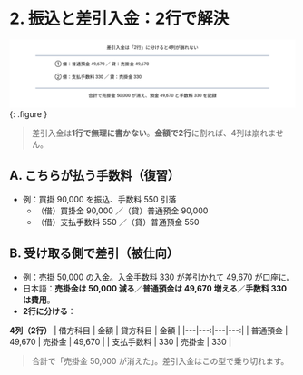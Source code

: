 # 2. 振込と差引入金：2行で解決

![差引入金の4列の書き方](../assets/img/ch05/net_receipt.svg){: .figure }

> 差引入金は<strong>1行で無理に書かない</strong>。<strong>金額で2行</strong>に割れば、4列は崩れません。

## A. こちらが払う手数料（復習）

- 例：買掛 90,000 を振込、手数料 550 引落
  - （借）買掛金 90,000 ／（貸）普通預金 90,000
  - （借）支払手数料 550 ／（貸）普通預金 550

## B. 受け取る側で差引（被仕向）

- 例：売掛 50,000 の入金。入金手数料 330 が差引かれて 49,670 が口座に。
- 日本語：**売掛金は 50,000 減る**／**普通預金は 49,670 増える**／**手数料 330 は費用**。
- **2行に分ける**：

**4列（2行）**
| 借方科目 | 金額 | 貸方科目 | 金額 |
|---|---:|---|---:|
| 普通預金 | 49,670 | 売掛金 | 49,670 |
| 支払手数料 | 330 | 売掛金 | 330 |

> 合計で「売掛金 50,000 が消えた」。差引入金はこの型で乗り切れます。
